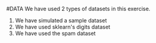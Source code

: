 #DATA
We have used 2 types of datasets in this exercise. 
1) We have simulated a sample dataset
2) We have used sklearn's digits dataset
3) We have used the spam dataset

